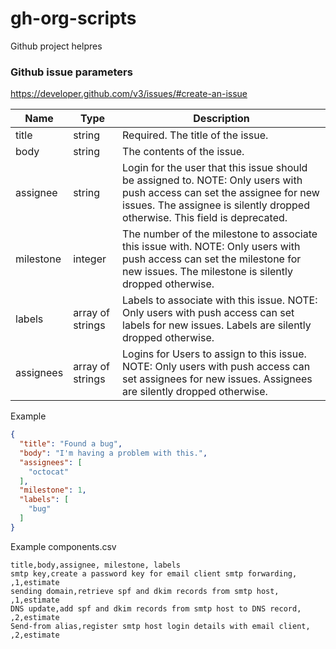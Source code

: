 # gh-org-scripts
Github project helpres

### Github issue parameters

https://developer.github.com/v3/issues/#create-an-issue

|Name |	Type |	Description 
|---|---|---
|title	|string|	Required. The title of the issue.
|body|	string|	The contents of the issue.
|assignee	|string	|Login for the user that this issue should be assigned to. NOTE: Only users with push access can set the assignee for new issues. The assignee is silently dropped otherwise. This field is deprecated.
|milestone	|integer	|The number of the milestone to associate this issue with. NOTE: Only users with push access can set the milestone for new issues. The milestone is silently dropped otherwise.
|labels|array of strings|	Labels to associate with this issue. NOTE: Only users with push access can set labels for new issues. Labels are silently dropped otherwise.
|assignees|	array of strings|	Logins for Users to assign to this issue. NOTE: Only users with push access can set assignees for new issues. Assignees are silently dropped otherwise.

Example
```json
{
  "title": "Found a bug",
  "body": "I'm having a problem with this.",
  "assignees": [
    "octocat"
  ],
  "milestone": 1,
  "labels": [
    "bug"
  ]
}
```

Example components.csv

```csv
title,body,assignee, milestone, labels
smtp key,create a password key for email client smtp forwarding, ,1,estimate
sending domain,retrieve spf and dkim records from smtp host, ,1,estimate
DNS update,add spf and dkim records from smtp host to DNS record, ,2,estimate
Send-from alias,register smtp host login details with email client, ,2,estimate
```
